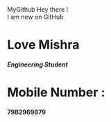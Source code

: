 <html>
    <head>MyGithub
    </head>
  <body color="red">Hey there ! <br>I am new on GitHub
  <h1 color="yellow">Love Mishra</h1>
    <h5 >Engineering Student</h5></body>
    <h1>Mobile Number :</h1><h4>7982969879</h4>
    
</html>
